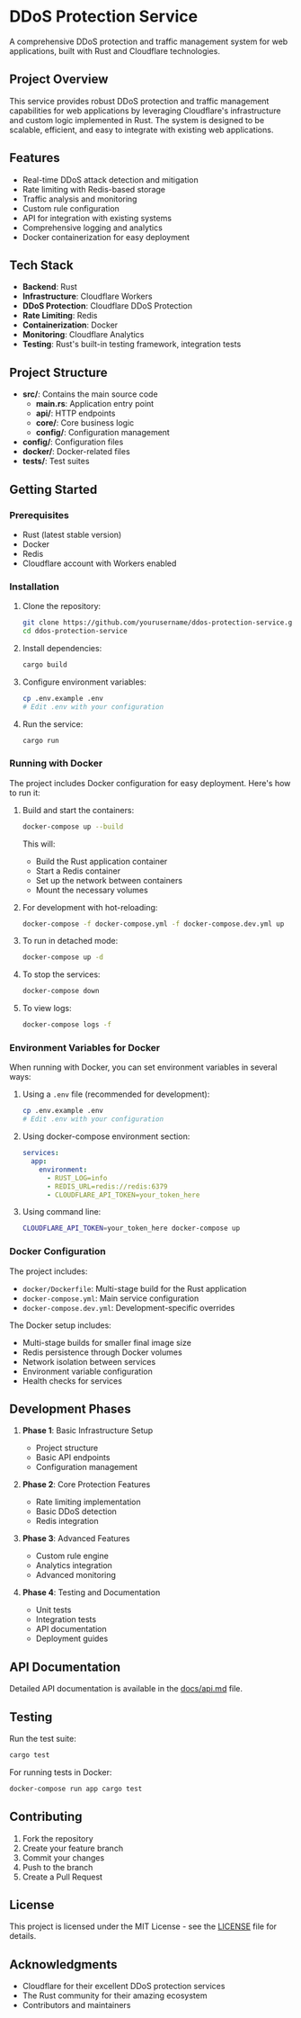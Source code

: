 # DDoS Protection Service

A comprehensive DDoS protection and traffic management system for web applications, built with Rust and Cloudflare technologies.

## Project Overview

This service provides robust DDoS protection and traffic management capabilities for web applications by leveraging Cloudflare's infrastructure and custom logic implemented in Rust. The system is designed to be scalable, efficient, and easy to integrate with existing web applications.

## Features

- Real-time DDoS attack detection and mitigation
- Rate limiting with Redis-based storage
- Traffic analysis and monitoring
- Custom rule configuration
- API for integration with existing systems
- Comprehensive logging and analytics
- Docker containerization for easy deployment

## Tech Stack

- **Backend**: Rust
- **Infrastructure**: Cloudflare Workers
- **DDoS Protection**: Cloudflare DDoS Protection
- **Rate Limiting**: Redis
- **Containerization**: Docker
- **Monitoring**: Cloudflare Analytics
- **Testing**: Rust's built-in testing framework, integration tests

## Project Structure

- **src/**: Contains the main source code
   - **main.rs**: Application entry point
   - **api/**: HTTP endpoints
   - **core/**: Core business logic
   - **config/**: Configuration management
- **config/**: Configuration files
- **docker/**: Docker-related files
- **tests/**: Test suites


## Getting Started

### Prerequisites

- Rust (latest stable version)
- Docker
- Redis
- Cloudflare account with Workers enabled

### Installation

1. Clone the repository:
   ```bash
   git clone https://github.com/yourusername/ddos-protection-service.git
   cd ddos-protection-service
   ```

2. Install dependencies:
   ```bash
   cargo build
   ```

3. Configure environment variables:
   ```bash
   cp .env.example .env
   # Edit .env with your configuration
   ```

4. Run the service:
   ```bash
   cargo run
   ```

### Running with Docker

The project includes Docker configuration for easy deployment. Here's how to run it:

1. Build and start the containers:
   ```bash
   docker-compose up --build
   ```
   This will:
   - Build the Rust application container
   - Start a Redis container
   - Set up the network between containers
   - Mount the necessary volumes

2. For development with hot-reloading:
   ```bash
   docker-compose -f docker-compose.yml -f docker-compose.dev.yml up
   ```

3. To run in detached mode:
   ```bash
   docker-compose up -d
   ```

4. To stop the services:
   ```bash
   docker-compose down
   ```

5. To view logs:
   ```bash
   docker-compose logs -f
   ```

### Environment Variables for Docker

When running with Docker, you can set environment variables in several ways:

1. Using a `.env` file (recommended for development):
   ```bash
   cp .env.example .env
   # Edit .env with your configuration
   ```

2. Using docker-compose environment section:
   ```yaml
   services:
     app:
       environment:
         - RUST_LOG=info
         - REDIS_URL=redis://redis:6379
         - CLOUDFLARE_API_TOKEN=your_token_here
   ```

3. Using command line:
   ```bash
   CLOUDFLARE_API_TOKEN=your_token_here docker-compose up
   ```

### Docker Configuration

The project includes:

- `docker/Dockerfile`: Multi-stage build for the Rust application
- `docker-compose.yml`: Main service configuration
- `docker-compose.dev.yml`: Development-specific overrides

The Docker setup includes:
- Multi-stage builds for smaller final image size
- Redis persistence through Docker volumes
- Network isolation between services
- Environment variable configuration
- Health checks for services

## Development Phases

1. **Phase 1**: Basic Infrastructure Setup
   - Project structure
   - Basic API endpoints
   - Configuration management

2. **Phase 2**: Core Protection Features
   - Rate limiting implementation
   - Basic DDoS detection
   - Redis integration

3. **Phase 3**: Advanced Features
   - Custom rule engine
   - Analytics integration
   - Advanced monitoring

4. **Phase 4**: Testing and Documentation
   - Unit tests
   - Integration tests
   - API documentation
   - Deployment guides

## API Documentation

Detailed API documentation is available in the [docs/api.md](docs/api.md) file.

## Testing

Run the test suite:
```bash
cargo test
```

For running tests in Docker:
```bash
docker-compose run app cargo test
```

## Contributing

1. Fork the repository
2. Create your feature branch
3. Commit your changes
4. Push to the branch
5. Create a Pull Request

## License

This project is licensed under the MIT License - see the [LICENSE](LICENSE) file for details.

## Acknowledgments

- Cloudflare for their excellent DDoS protection services
- The Rust community for their amazing ecosystem
- Contributors and maintainers 